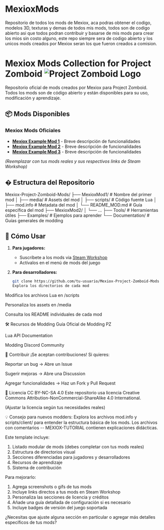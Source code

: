 # MexioxMods

Repositorio de todos los mods de Mexiox, aca podras obtener el codigo, modelos 3D, texturas y demas de todos mis mods, todos son de codigo abierto asi que todos podran contribuir y basarse de mis mods para crear los mios sin costo alguno, este repo siempre sera de codigo abierto y los unicos mods creados por Mexiox seran los que fueron creados a comision.

# Mexiox Mods Collection for Project Zomboid ![Project Zomboid Logo](https://steamcdn-a.akamaihd.net/steam/apps/108600/header.jpg)

Repositorio oficial de mods creados por Mexiox para Project Zomboid. Todos los mods son de código abierto y están disponibles para su uso, modificación y aprendizaje.

## 📦 Mods Disponibles

### Mexiox Mods Oficiales

- **[Mexiox Example Mod 1](link_steam_workshop)** - Breve descripción de funcionalidades
- **[Mexiox Example Mod 2](link_steam_workshop)** - Breve descripción de funcionalidades
- **[Mexiox Example Mod 3](link_steam_workshop)** - Breve descripción de funcionalidades

_(Reemplazar con tus mods reales y sus respectivos links de Steam Workshop)_

## � Estructura del Repositorio

Mexiox-Project-Zomboid-Mods/
├── MexioxMod1/ # Nombre del primer mod
│ ├── media/ # Assets del mod
│ ├── scripts/ # Código fuente Lua
│ ├── mod.info # Metadata del mod
│ └── README_MOD.md # Guía específica del mod
├── MexioxMod2/
│ └── ...
├── Tools/ # Herramientas útiles
├── Examples/ # Ejemplos para aprender
└── Documentation/ # Guías generales de modding

## 🚀 Cómo Usar

1. **Para jugadores:**

   - Suscríbete a los mods via [Steam Workshop](link_colección_steam)
   - Actívalos en el menú de mods del juego

2. **Para desarrolladores:**
   ```bash
   git clone https://github.com/tu-usuario/Mexiox-Project-Zomboid-Mods.git
   Explora los directorios de cada mod
   ```

Modifica los archivos Lua en /scripts

Personaliza los assets en /media

Consulta los README individuales de cada mod

🛠 Recursos de Modding
Guía Oficial de Modding PZ

Lua API Documentation

Modding Discord Community

🤝 Contribuir
¡Se aceptan contribuciones! Si quieres:

Reportar un bug → Abre un Issue

Sugerir mejoras → Abre una Discussion

Agregar funcionalidades → Haz un Fork y Pull Request

📄 Licencia
CC BY-NC-SA 4.0
Este repositorio usa licencia Creative Commons Attribution-NonCommercial-ShareAlike 4.0 International.

(Ajustar la licencia según tus necesidades reales)

💡 Consejo para nuevos modders: Explora los archivos mod.info y scripts/client/ para entender la estructura básica de los mods. Los archivos con comentarios -- MEXIOX-TUTORIAL contienen explicaciones didácticas.

Este template incluye:

1. Listado modular de mods (debes completar con tus mods reales)
2. Estructura de directorios visual
3. Secciones diferenciadas para jugadores y desarrolladores
4. Recursos de aprendizaje
5. Sistema de contribución

Para mejorarlo:

1. Agrega screenshots o gifs de tus mods
2. Incluye links directos a tus mods en Steam Workshop
3. Personaliza las secciones de licencia y créditos
4. Añade una guía detallada de configuración si es necesario
5. Incluye badges de versión del juego soportada

¿Necesitas que ajuste alguna sección en particular o agregar más detalles específicos de tus mods?

